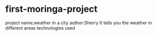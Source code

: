 # first-moringa-project
project name;weather in a city
author:Sherry
It tells you the weather in different areas
technologies used
